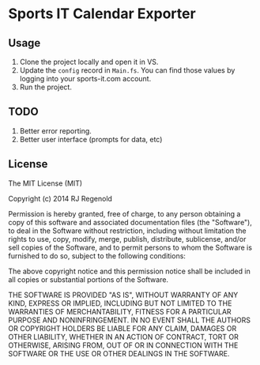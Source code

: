 ﻿# Sports IT Calendar Exporter

## Usage

1. Clone the project locally and open it in VS.
2. Update the `config` record in `Main.fs`. You can find those values by logging into your sports-it.com account.
3. Run the project.

## TODO

1. Better error reporting.
2. Better user interface (prompts for data, etc)

## License

The MIT License (MIT)

Copyright (c) 2014 RJ Regenold

Permission is hereby granted, free of charge, to any person obtaining a copy
of this software and associated documentation files (the "Software"), to deal
in the Software without restriction, including without limitation the rights
to use, copy, modify, merge, publish, distribute, sublicense, and/or sell
copies of the Software, and to permit persons to whom the Software is
furnished to do so, subject to the following conditions:

The above copyright notice and this permission notice shall be included in
all copies or substantial portions of the Software.

THE SOFTWARE IS PROVIDED "AS IS", WITHOUT WARRANTY OF ANY KIND, EXPRESS OR
IMPLIED, INCLUDING BUT NOT LIMITED TO THE WARRANTIES OF MERCHANTABILITY,
FITNESS FOR A PARTICULAR PURPOSE AND NONINFRINGEMENT. IN NO EVENT SHALL THE
AUTHORS OR COPYRIGHT HOLDERS BE LIABLE FOR ANY CLAIM, DAMAGES OR OTHER
LIABILITY, WHETHER IN AN ACTION OF CONTRACT, TORT OR OTHERWISE, ARISING FROM,
OUT OF OR IN CONNECTION WITH THE SOFTWARE OR THE USE OR OTHER DEALINGS IN
THE SOFTWARE.
